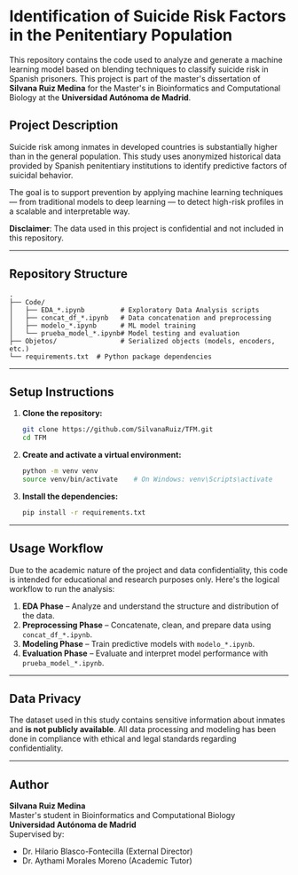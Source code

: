 
# Identification of Suicide Risk Factors in the Penitentiary Population

This repository contains the code used to analyze and generate a machine learning model based on blending techniques to classify suicide risk in Spanish prisoners. This project is part of the master's dissertation of **Silvana Ruiz Medina** for the Master's in Bioinformatics and Computational Biology at the **Universidad Autónoma de Madrid**.

## Project Description

Suicide risk among inmates in developed countries is substantially higher than in the general population. This study uses anonymized historical data provided by Spanish penitentiary institutions to identify predictive factors of suicidal behavior. 

The goal is to support prevention by applying machine learning techniques — from traditional models to deep learning — to detect high-risk profiles in a scalable and interpretable way.

**Disclaimer**: The data used in this project is confidential and not included in this repository.

---

## Repository Structure

```
.
├── Code/
│   ├── EDA_*.ipynb         # Exploratory Data Analysis scripts
│   ├── concat_df_*.ipynb   # Data concatenation and preprocessing
│   ├── modelo_*.ipynb      # ML model training
│   └── prueba_model_*.ipynb# Model testing and evaluation
├── Objetos/                # Serialized objects (models, encoders, etc.)
└── requirements.txt  # Python package dependencies
```

---

## Setup Instructions

1. **Clone the repository:**

   ```bash
   git clone https://github.com/SilvanaRuiz/TFM.git
   cd TFM
   ```

2. **Create and activate a virtual environment:**

   ```bash
   python -m venv venv
   source venv/bin/activate    # On Windows: venv\Scripts\activate
   ```

3. **Install the dependencies:**

   ```bash
   pip install -r requirements.txt
   ```

---

## Usage Workflow

Due to the academic nature of the project and data confidentiality, this code is intended for educational and research purposes only. Here's the logical workflow to run the analysis:

1. **EDA Phase** – Analyze and understand the structure and distribution of the data.
2. **Preprocessing Phase** – Concatenate, clean, and prepare data using `concat_df_*.ipynb`.
3. **Modeling Phase** – Train predictive models with `modelo_*.ipynb`.
4. **Evaluation Phase** – Evaluate and interpret model performance with `prueba_model_*.ipynb`.

---

## Data Privacy

The dataset used in this study contains sensitive information about inmates and **is not publicly available**. All data processing and modeling has been done in compliance with ethical and legal standards regarding confidentiality.

---

## Author

**Silvana Ruiz Medina**  
Master's student in Bioinformatics and Computational Biology     
**Universidad Autónoma de Madrid**  
Supervised by:  
- Dr. Hilario Blasco-Fontecilla (External Director)  
- Dr. Aythami Morales Moreno (Academic Tutor)


